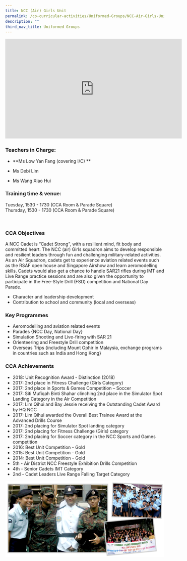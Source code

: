 ```yaml
---
title: NCC (Air) Girls Unit
permalink: /co-curricular-activities/Uniformed-Groups/NCC-Air-Girls-Unit/
description: ""
third_nav_title: Uniformed Groups
---
```

<iframe width="560" height="315" src="https://www.youtube.com/embed/t0mr594V418" title="YouTube video player" frameborder="0" allow="accelerometer; autoplay; clipboard-write; encrypted-media; gyroscope; picture-in-picture" allowfullscreen></iframe>

### Teachers in Charge:

  

*   **Ms Low Yan Fang (covering I/C) ** 
    
*   Ms Debi Lim
*   Ms Wang Xiao Hui

###   Training time & venue:

  

Tuesday, 1530 - 1730 (CCA Room & Parade Square)  
Thursday, 1530 - 1730 (CCA Room & Parade Square)

 

### CCA Objectives

  
A NCC Cadet is “Cadet Strong”, with a resilient mind, fit body and committed heart. The NCC (air) Girls squadron aims to develop responsible and resilient leaders through fun and challenging military-related activities.  As an Air Squadron, cadets get to experience aviation related events such as the RSAF open house and Singapore Airshow and learn aeromodelling skills. Cadets would also get a chance to handle SAR21 rifles during IMT and Live Range practice sessions and are also given the opportunity to participate in the Free-Style Drill (FSD) competition and National Day Parade.

*   Character and leadership development
*   Contribution to school and community (local and overseas)

###   Key Programmes

*   Aeromodelling and aviation related events
*   Parades {NCC Day, National Day}
*   Simulation Shooting and Live-firing with SAR 21
*   Orienteering and Freestyle Drill competition
*   Overseas Trips {including Mount Ophir in Malaysia, exchange programs in countries such as India and Hong Kong}

###   CCA Achievements

  
*   2018: Unit Recognition Award - Distinction (2018)
*   2017: 2nd place in Fitness Challenge (Girls Category)
*   2017: 2nd place in Sports & Games Competition – Soccer
*   2017: Siti Mufiqah Binti Shahar clinching 2nd place in the Simulator Spot Landing Category in the Air Competition
*   2017: Lim Qihui and Bay Jessie receiving the Outstanding Cadet Award by HQ NCC
*   2017: Lim Qihui awarded the Overall Best Trainee Award at the Advanced Drills Course
*   2017: 2nd placing for Simulator Spot landing category
*   2017: 2nd placing for Fitness Challenge (Girls) category
*   2017: 2nd placing for Soccer category in the NCC Sports and Games competition
*   2016: Best Unit Competition - Gold
*   2015: Best Unit Competition - Gold
*   2014: Best Unit Competition - Gold
*   5th - Air District NCC Freestyle Exhibition Drills Competition
*   4th - Senior Cadets IMT Category
*   2nd - Cadet Leaders Live Range Falling Target Category

![](/images/4-1.png)